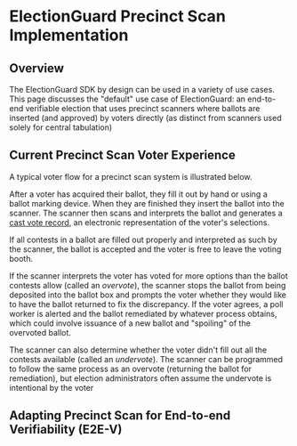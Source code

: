 # ElectionGuard Precinct Scan Implementation

## Overview

The ElectionGuard SDK by design can be used in a variety of use cases. This page discusses the "default" use case of ElectionGuard: an end-to-end verifiable election that uses precinct scanners where ballots are inserted (and approved) by voters directly (as distinct from scanners used solely for central tabulation)

## Current Precinct Scan Voter Experience

A typical voter flow for a precinct scan system is illustrated below. 

After a voter has acquired their ballot, they fill it out by hand or using a ballot marking device. When they are finished they insert the ballot into the scanner. The scanner then scans and interprets the ballot and generates a [cast vote record](), an electronic representation of the voter's selections.

If all contests in a ballot are filled out properly and interpreted as such by the scanner, the ballot is accepted and the voter is free to leave the voting booth. 

If the scanner interprets the voter has voted for more options than the ballot contests allow (called an _overvote_), the scanner stops the ballot from being deposited into the ballot box and prompts the voter whether they would like to have the ballot returned to fix the discrepancy. If the voter agrees, a poll worker is alerted and the ballot remediated by whatever process obtains, which could involve issuance of a new ballot and "spoiling" of the overvoted ballot. 

The scanner can also determine whether the voter didn't fill out all the contests available (called an _undervote_). The scanner can be programmed to follow the same process as an overvote (returning the ballot for remediation), but election administrators often assume the undervote is intentional by the voter 

## Adapting Precinct Scan for End-to-end Verifiability (E2E-V)
